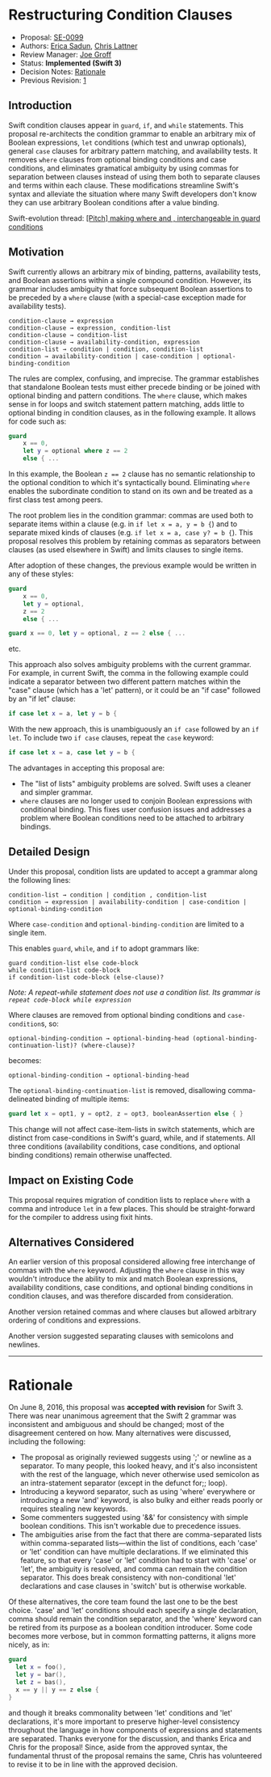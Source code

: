 # Restructuring Condition Clauses

* Proposal: [SE-0099](0099-conditionclauses.md)
* Authors: [Erica Sadun](https://github.com/erica), [Chris Lattner](https://github.com/lattner)
* Review Manager: [Joe Groff](https://github.com/jckarter)
* Status: **Implemented (Swift 3)**
* Decision Notes: [Rationale](#rationale)
* Previous Revision: [1](https://github.com/apple/swift-evolution/blob/83053c5f5395987caf2ecb3830a5cd8dc6213237/proposals/0099-conditionclauses.md)

## Introduction

Swift condition clauses appear in `guard`, `if`, and `while` statements. This proposal re-architects the condition grammar to enable an arbitrary mix of Boolean expressions, `let` conditions (which test and unwrap optionals), general `case` clauses for arbitrary pattern matching, and availability tests.  It removes `where` clauses from optional binding conditions and case conditions, and eliminates gramatical ambiguity by using commas for separation between clauses instead of using them both to separate clauses and terms within each clause.  These modifications streamline Swift's syntax and alleviate the situation where many Swift developers don't know they can use arbitrary Boolean conditions after a value binding.

Swift-evolution thread:
[\[Pitch\] making where and ,	interchangeable in guard conditions](https://lists.swift.org/pipermail/swift-evolution/Week-of-Mon-20160516/018352.html)

## Motivation

Swift currently allows an arbitrary mix of binding, patterns, availability
tests, and Boolean assertions within a single compound condition. However, its grammar includes ambiguity that force subsequent Boolean assertions to be preceded by a `where` clause (with a special-case exception made for availability tests). 

```
condition-clause → expression
condition-clause → expression, condition-list
condition-clause → condition-list
condition-clause → availability-condition, expression
condition-list → condition | condition, condition-list
condition → availability-condition | case-condition | optional-binding-condition
```

The rules are complex, confusing, and imprecise. The grammar establishes that standalone Boolean tests must either precede binding or be joined with optional binding and pattern conditions. The `where` clause, which makes sense in for loops and switch statement pattern matching, adds little to optional binding in condition clauses, as in the following example. It allows for code such as:

```swift
guard 
    x == 0,
    let y = optional where z == 2 
    else { ... 
```

In this example, the Boolean `z == 2` clause has no semantic relationship to the optional condition to which it's syntactically bound. Eliminating `where` enables the subordinate condition to stand on its own and be treated as a first class test among peers. 

The root problem lies in the condition grammar: commas are used both to separate items within a clause (e.g. in `if let x = a, y = b {`) and to separate mixed kinds of clauses (e.g. `if let x = a, case y? = b {`).  This proposal resolves this problem by retaining commas as separators between clauses (as used elsewhere in Swift) and limits clauses to single items.

After adoption of these changes, the previous example would be written in any of
these styles:

```swift
guard
    x == 0,
    let y = optional,
    z == 2 
    else { ... 

guard x == 0, let y = optional, z == 2 else { ... 
```

etc.

This approach also solves ambiguity problems with the current grammar. For example, in current Swift, the comma in the following example could indicate a separator between two different pattern matches within the "case" clause (which has a 'let' pattern), or it could be an "if case" followed by an "if let" clause:

```swift
if case let x = a, let y = b {
```

With the new approach, this is unambiguously an `if case` followed by an `if let`.  To include two `if case` clauses, repeat the `case` keyword:

```swift
if case let x = a, case let y = b {
```

The advantages in accepting this proposal are:

* The "list of lists" ambiguity problems are solved. Swift uses a cleaner and simpler grammar.
* `where` clauses are no longer used to conjoin Boolean expressions with conditional binding.  This fixes user confusion issues and addresses a problem where Boolean conditions need to be attached to arbitrary bindings.


## Detailed Design

Under this proposal, condition lists are updated to accept a grammar along the following lines:

```
‌condition-list → condition | condition , condition-list
‌condition → expression | availability-condition | case-condition | optional-binding-condition
```

Where `case-condition` and `optional-binding-condition` are limited to a single
item.

This enables `guard`, `while`, and `if` to adopt grammars like:

```
guard condition-list else code-block
while condition-list code-block
if condition-list code-block (else-clause)?
```

*Note: A repeat-while statement does not use a condition list. Its grammar is `repeat code-block while expression`*

Where clauses are removed from optional binding conditions and `case-condition`s, so:

```
optional-binding-condition → optional-binding-head (optional-binding-continuation-list)? (where-clause)?
```

becomes:

```
optional-binding-condition → optional-binding-head
```

The `optional-binding-continuation-list` is removed, disallowing comma-delineated binding of multiple items:

```swift
guard let x = opt1, y = opt2, z = opt3, booleanAssertion else { }
```

This change will not affect case-item-lists in switch statements, which are distinct from case-conditions in Swift's guard, while, and if statements. All three conditions (availability conditions, case conditions, and optional binding conditions) remain otherwise unaffected.

## Impact on Existing Code

This proposal requires migration of condition lists to replace `where` with a comma and introduce `let` in a few places.  This should be straight-forward for the compiler to address using fixit hints.

## Alternatives Considered

An earlier version of this proposal considered allowing free interchange of commas with the `where` keyword. Adjusting the `where` clause in this way wouldn't introduce the ability to mix and match Boolean expressions, availability conditions, case conditions, and optional binding conditions in condition clauses, and was therefore discarded from
consideration.

Another version retained commas and where clauses but allowed arbitrary ordering of conditions and expressions.

Another version suggested separating clauses with semicolons and newlines.

-----------------------------------------

# Rationale

On June 8, 2016, this proposal was **accepted with revision** for Swift 3.
There was near unanimous agreement that the Swift 2 grammar was inconsistent
and ambiguous and should be changed; most of the disagreement centered on how.
Many alternatives were discussed, including the following:

- The proposal as originally reviewed suggests using ';' or newline as a
  separator. To many people, this looked heavy, and it's also inconsistent with
  the rest of the language, which never otherwise used semicolon as an
  intra-statement separator (except in the defunct for;; loop).
- Introducing a keyword separator, such as using 'where' everywhere or
  introducing a new 'and' keyword, is also bulky and either reads poorly or
  requires stealing new keywords.
- Some commenters suggested using '&&' for consistency with simple boolean
  conditions. This isn't workable due to precedence issues.
- The ambiguities arise from the fact that there are comma-separated lists
  within comma-separated lists—within the list of conditions, each 'case' or
  'let' condition can have multiple declarations. If we eliminated this
  feature, so that every 'case' or 'let' condition had to start with 'case' or
  'let', the ambiguity is resolved, and comma can remain the condition
  separator. This does break consistency with non-conditional 'let'
  declarations and case clauses in 'switch' but is otherwise workable.

Of these alternatives, the core team found the last one to be the best choice.
'case' and 'let' conditions should each specify a single declaration, comma
should remain the condition separator, and the 'where' keyword can be retired
from its purpose as a boolean condition introducer. Some code becomes more
verbose, but in common formatting patterns, it aligns more nicely, as in:

```swift
guard
  let x = foo(),
  let y = bar(),
  let z = bas(),
  x == y || y == z else {
}
```

and though it breaks commonality between 'let' conditions and 'let'
declarations, it's more important to preserve higher-level consistency
throughout the language in how components of expressions and statements are
separated. Thanks everyone for the discussion, and thanks Erica and Chris for
the proposal! Since, aside from the approved syntax, the fundamental thrust of
the proposal remains the same, Chris has volunteered to revise it to be in line
with the approved decision.

